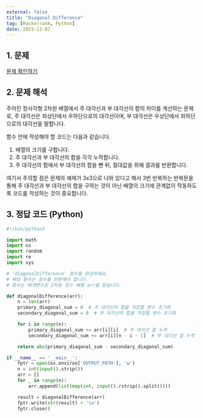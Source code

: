 ```yaml
---
external: false
title: "Diagonal Difference"
tag: [Hackerrank, Python]
date: 2023-12-07
---
```


## 1. 문제

[문제 확인하기](https://www.hackerrank.com/challenges/diagonal-difference/problem?isFullScreen=true)

## 2. 문제 해석

주어진 정사각형 2차원 배열에서 주 대각선과 부 대각선의 합의 차이를 계산하는 문제로, 주 대각선은 좌상단에서 우하단으로의 대각선이며, 부 대각선은 우상단에서 좌하단으로의 대각선을 말합니다.

함수 안에 작성해야 할 코드는 다음과 같습니다.

1. 배열의 크기를 구합니다.
2. 주 대각선과 부 대각선의 합을 각각 누적합니다.
3. 주 대각선의 합에서 부 대각선의 합을 뺀 뒤, 절대값을 취해 결과를 반환합니다.

여기서 주의할 점은 문제의 예제가 3x3으로 나와 있다고 해서 3번 반복하는 반복문을 통해 주 대각선과 부 대각선의 합을 구하는 것이 아닌 배열의 크기에 관계없이 작동하도록 코드를 작성하는 것이 중요합니다.

## 3. 정답 코드 (Python)

```python
#!/bin/python3

import math
import os
import random
import re
import sys

# 'diagonalDifference' 함수를 완성하세요.
# 해당 함수는 정수를 반환해야 합니다.
# 함수는 매개변수로 2차원 정수 배열 arr을 받습니다.

def diagonalDifference(arr):
    n = len(arr)
    primary_diagonal_sum = 0  # 주 대각선의 합을 저장할 변수 초기화
    secondary_diagonal_sum = 0  # 부 대각선의 합을 저장할 변수 초기화

    for i in range(n):
        primary_diagonal_sum += arr[i][i]  # 주 대각선 합 누적
        secondary_diagonal_sum += arr[i][n - i - 1]  # 부 대각선 합 누적

    return abs(primary_diagonal_sum - secondary_diagonal_sum)

if __name__ == '__main__':
    fptr = open(os.environ['OUTPUT_PATH'], 'w')
    n = int(input().strip())
    arr = []
    for _ in range(n):
        arr.append(list(map(int, input().rstrip().split())))

    result = diagonalDifference(arr)
    fptr.write(str(result) + '\n')
    fptr.close()
```
